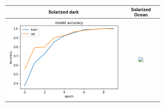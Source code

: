 Solarized dark             |  Solarized Ocean
:-------------------------:|:-------------------------:
![](advanced_plot.png)  |  ![](advanced_plot1.png)